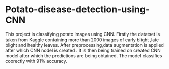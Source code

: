 # Potato-disease-detection-using-CNN
This project is  classifying potato images using CNN.
Firstly the datatset is taken from Kaggle containing more than 2000 images of early blight ,late blight and healthy leaves.
After preprocessing,data augmentation is applied after which CNN nodel is created . It is then being trained on created CNN model after which the predictions are being obtained.
The model classifies coorectly with 91% accuracy.
